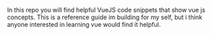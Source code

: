 In this repo you will find helpful VueJS code snippets that show vue js concepts.
This is a reference guide im building for my self, but i think anyone interested in learning vue would find it helpful.
